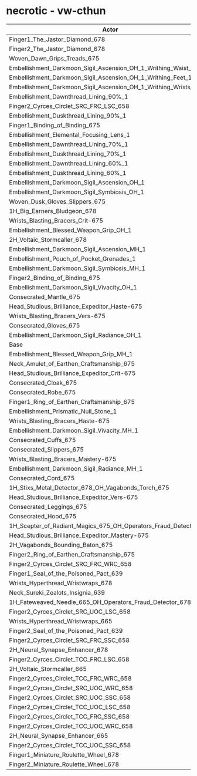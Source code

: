 # necrotic - vw-cthun
| Actor | DPS | Increase |
|---|:---:|:---:|
|Finger1_The_Jastor_Diamond_678|2764741|1.84%|
|Finger2_The_Jastor_Diamond_678|2740162|0.94%|
|Woven_Dawn_Grips_Treads_675|2740046|0.93%|
|Embellishment_Darkmoon_Sigil_Ascension_OH_1_Writhing_Waist_1|2739095|0.90%|
|Embellishment_Darkmoon_Sigil_Ascension_OH_1_Writhing_Feet_1|2737781|0.85%|
|Embellishment_Darkmoon_Sigil_Ascension_OH_1_Writhing_Wrists_1|2737722|0.85%|
|Embellishment_Dawnthread_Lining_90%_1|2733320|0.68%|
|Finger2_Cyrces_Circlet_SRC_FRC_LSC_658|2732418|0.65%|
|Embellishment_Duskthread_Lining_90%_1|2732313|0.65%|
|Finger1_Binding_of_Binding_675|2728815|0.52%|
|Embellishment_Elemental_Focusing_Lens_1|2728185|0.49%|
|Embellishment_Dawnthread_Lining_70%_1|2727425|0.47%|
|Embellishment_Duskthread_Lining_70%_1|2726078|0.42%|
|Embellishment_Dawnthread_Lining_60%_1|2725518|0.40%|
|Embellishment_Duskthread_Lining_60%_1|2724976|0.38%|
|Embellishment_Darkmoon_Sigil_Ascension_OH_1|2724726|0.37%|
|Embellishment_Darkmoon_Sigil_Symbiosis_OH_1|2723428|0.32%|
|Woven_Dusk_Gloves_Slippers_675|2723193|0.31%|
|1H_Big_Earners_Bludgeon_678|2722479|0.28%|
|Wrists_Blasting_Bracers_Crit-675|2720307|0.20%|
|Embellishment_Blessed_Weapon_Grip_OH_1|2719733|0.18%|
|2H_Voltaic_Stormcaller_678|2719617|0.18%|
|Embellishment_Darkmoon_Sigil_Ascension_MH_1|2719382|0.17%|
|Embellishment_Pouch_of_Pocket_Grenades_1|2719069|0.16%|
|Embellishment_Darkmoon_Sigil_Symbiosis_MH_1|2718709|0.15%|
|Finger2_Binding_of_Binding_675|2718573|0.14%|
|Embellishment_Darkmoon_Sigil_Vivacity_OH_1|2717052|0.08%|
|Consecrated_Mantle_675|2716886|0.08%|
|Head_Studious_Brilliance_Expeditor_Haste-675|2716771|0.07%|
|Wrists_Blasting_Bracers_Vers-675|2716266|0.06%|
|Consecrated_Gloves_675|2715969|0.04%|
|Embellishment_Darkmoon_Sigil_Radiance_OH_1|2715279|0.02%|
|Base|2714750|0.00%|
|Embellishment_Blessed_Weapon_Grip_MH_1|2714165|-0.02%|
|Neck_Amulet_of_Earthen_Craftsmanship_675|2713753|-0.04%|
|Head_Studious_Brilliance_Expeditor_Crit-675|2713647|-0.04%|
|Consecrated_Cloak_675|2712778|-0.07%|
|Consecrated_Robe_675|2711769|-0.11%|
|Finger1_Ring_of_Earthen_Craftsmanship_675|2711749|-0.11%|
|Embellishment_Prismatic_Null_Stone_1|2711535|-0.12%|
|Wrists_Blasting_Bracers_Haste-675|2711266|-0.13%|
|Embellishment_Darkmoon_Sigil_Vivacity_MH_1|2711213|-0.13%|
|Consecrated_Cuffs_675|2711123|-0.13%|
|Consecrated_Slippers_675|2710938|-0.14%|
|Wrists_Blasting_Bracers_Mastery-675|2710926|-0.14%|
|Embellishment_Darkmoon_Sigil_Radiance_MH_1|2710628|-0.15%|
|Consecrated_Cord_675|2710101|-0.17%|
|1H_Stixs_Metal_Detector_678_OH_Vagabonds_Torch_675|2709833|-0.18%|
|Head_Studious_Brilliance_Expeditor_Vers-675|2709207|-0.20%|
|Consecrated_Leggings_675|2709026|-0.21%|
|Consecrated_Hood_675|2707926|-0.25%|
|1H_Scepter_of_Radiant_Magics_675_OH_Operators_Fraud_Detector_678|2703579|-0.41%|
|Head_Studious_Brilliance_Expeditor_Mastery-675|2699689|-0.55%|
|2H_Vagabonds_Bounding_Baton_675|2698072|-0.61%|
|Finger2_Ring_of_Earthen_Craftsmanship_675|2698031|-0.62%|
|Finger2_Cyrces_Circlet_SRC_FRC_WRC_658|2687898|-0.99%|
|Finger1_Seal_of_the_Poisoned_Pact_639|2685545|-1.08%|
|Wrists_Hyperthread_Wristwraps_678|2685318|-1.08%|
|Neck_Sureki_Zealots_Insignia_639|2677809|-1.36%|
|1H_Fateweaved_Needle_665_OH_Operators_Fraud_Detector_678|2677801|-1.36%|
|Finger2_Cyrces_Circlet_SRC_UOC_LSC_658|2677780|-1.36%|
|Wrists_Hyperthread_Wristwraps_665|2676934|-1.39%|
|Finger2_Seal_of_the_Poisoned_Pact_639|2664360|-1.86%|
|Finger2_Cyrces_Circlet_SRC_FRC_SSC_658|2662896|-1.91%|
|2H_Neural_Synapse_Enhancer_678|2662744|-1.92%|
|Finger2_Cyrces_Circlet_TCC_FRC_LSC_658|2656389|-2.15%|
|2H_Voltaic_Stormcaller_665|2649562|-2.40%|
|Finger2_Cyrces_Circlet_TCC_FRC_WRC_658|2644938|-2.57%|
|Finger2_Cyrces_Circlet_SRC_UOC_WRC_658|2644288|-2.60%|
|Finger2_Cyrces_Circlet_SRC_UOC_SSC_658|2626048|-3.27%|
|Finger2_Cyrces_Circlet_TCC_UOC_LSC_658|2624491|-3.32%|
|Finger2_Cyrces_Circlet_TCC_FRC_SSC_658|2620138|-3.49%|
|Finger2_Cyrces_Circlet_TCC_UOC_WRC_658|2614824|-3.68%|
|2H_Neural_Synapse_Enhancer_665|2602537|-4.13%|
|Finger2_Cyrces_Circlet_TCC_UOC_SSC_658|2596757|-4.35%|
|Finger1_Miniature_Roulette_Wheel_678|2508083|-7.61%|
|Finger2_Miniature_Roulette_Wheel_678|2490292|-8.27%|
